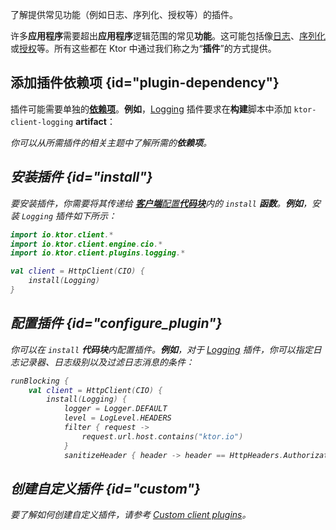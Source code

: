 [//]: # (title: 客户端插件)

<link-summary>了解提供常见功能（例如日志、序列化、授权等）的插件。</link-summary>

许多**应用程序**需要超出**应用程序**逻辑范围的常见**功能**。这可能包括像[日志](client-logging.md)、[序列化](client-serialization.md)或[授权](client-auth.md)等。所有这些都在 Ktor 中通过我们称之为“**插件**”的方式提供。

## 添加插件**依赖项** {id="plugin-dependency"}
插件可能需要单独的[**依赖项**](client-dependencies.md)。**例如**，[Logging](client-logging.md) 插件要求在**构建**脚本中添加 `ktor-client-logging` **artifact**：

<var name="artifact_name" value="ktor-client-logging"/>
<Tabs group="languages">
    <TabItem title="Gradle (Kotlin)" group-key="kotlin">
        <code-block lang="Kotlin" code="            implementation(&quot;io.ktor:%artifact_name%:$ktor_version&quot;)"/>
    </TabItem>
    <TabItem title="Gradle (Groovy)" group-key="groovy">
        <code-block lang="Groovy" code="            implementation &quot;io.ktor:%artifact_name%:$ktor_version&quot;"/>
    </TabItem>
    <TabItem title="Maven" group-key="maven">
        <code-block lang="XML" code="            &lt;dependency&gt;&#10;                &lt;groupId&gt;io.ktor&lt;/groupId&gt;&#10;                &lt;artifactId&gt;%artifact_name%-jvm&lt;/artifactId&gt;&#10;                &lt;version&gt;${ktor_version}&lt;/version&gt;&#10;            &lt;/dependency&gt;"/>
    </TabItem>
</Tabs>

你可以从所需插件的相关主题中了解所需的**依赖项**。

## 安装插件 {id="install"}
要安装插件，你需要将其传递给 [**客户端**配置**代码块**](client-create-and-configure.md#configure-client)内的 `install` **函数**。**例如**，安装 `Logging` 插件如下所示：

```kotlin
import io.ktor.client.*
import io.ktor.client.engine.cio.*
import io.ktor.client.plugins.logging.*

val client = HttpClient(CIO) {
    install(Logging)
}
```

## 配置插件 {id="configure_plugin"}
你可以在 `install` **代码块**内配置插件。**例如**，对于 [Logging](client-logging.md) 插件，你可以指定日志记录器、日志级别以及过滤日志消息的条件：
```kotlin
runBlocking {
    val client = HttpClient(CIO) {
        install(Logging) {
            logger = Logger.DEFAULT
            level = LogLevel.HEADERS
            filter { request ->
                request.url.host.contains("ktor.io")
            }
            sanitizeHeader { header -> header == HttpHeaders.Authorization }
```

## 创建自定义插件 {id="custom"}
要了解如何创建自定义插件，请参考 [Custom client plugins](client-custom-plugins.md)。